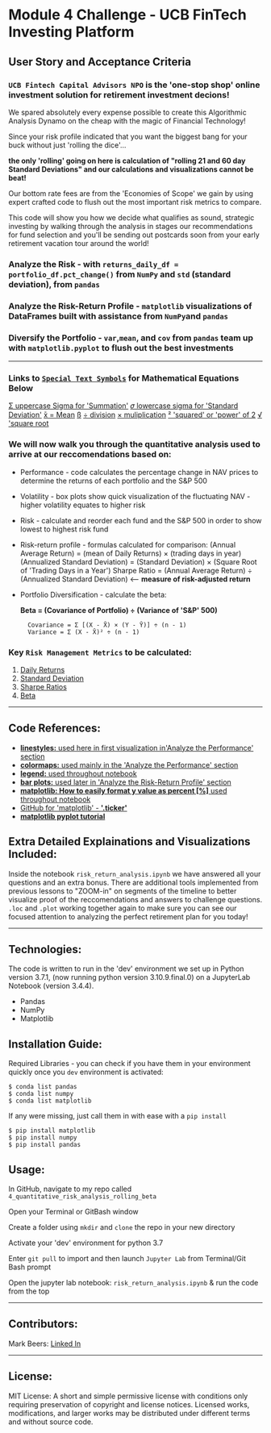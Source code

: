 
# Module 4 Challenge - UCB FinTech Investing Platform

## User Story and Acceptance Criteria

### `UCB Fintech Capital Advisors NPO` is the 'one-stop shop' online investment solution for retirement investment decions! 

We spared absolutely every expense possible to create this Algorithmic Analysis Dynamo on the cheap with the magic of Financial Technology! 

Since your risk profile indicated that you want the biggest bang for your buck without just 'rolling the dice'...

**the only 'rolling' going on here is calculation of "rolling 21 and 60 day Standard Deviations" and our calculations and visualizations cannot be beat!**

Our bottom rate fees are from the 'Economies of Scope' we gain by using expert crafted code to flush out the most important risk metrics to compare.  

This code will show you how we decide what qualifies as sound, strategic investing by walking through the analysis in stages  our recommendations for fund selection and you'll be sending out postcards soon from your early retirement vacation tour around the world! 

   ### Analyze the Risk - with `returns_daily_df = portfolio_df.pct_change()` from `NumPy` and `std` (standard deviation), from `pandas`
   ### Analyze the Risk-Return Profile - `matplotlib` visualizations of DataFrames built with assistance from `NumPy`and `pandas`
   ### Diversify the Portfolio - `var`,`mean`, and `cov` from `pandas` team up with `matplotlib.pyplot` to flush out the best investments

---
 
### Links to [`Special Text Symbols`](https://symbolsdb.com/text-symbols) for Mathematical Equations Below

   [Σ uppercase Sigma for 'Summation'](https://usefulshortcuts.com/alt-codes/greek-alt-codes.php) 
   [𝜎 lowercase sigma for 'Standard Deviation'](https://symbolsdb.com/standard-deviation-symbol)
   [̄x = Mean](https://symbolsdb.com/mean-symbol)
   [ß](https://www.freecodecamp.org/news/alt-codes-special-characters-keyboard-symbols-windows-list/)
   [÷ division](https://www.alt-codes.net///)
   [× muliplication](https://usefulshortcuts.com/alt-codes/maths-alt-codes.php)
   [² 'squared' or 'power' of 2](https://theasciicode.com.ar/ascii-table-characters.pdf)
   [√ 'square root](https://superuser.com/questions/345543/what-is-the-ascii-altnumber-for-the-square-root-symbol-%E2%88%9A-in-windows)
        



### We will now walk you through the quantitative analysis used to arrive at our reccomendations based on: 

+ Performance - code calculates the percentage change in NAV prices to determine the returns of each portfolio and the S&P 500

+ Volatility - box plots show quick visualization of the fluctuating NAV - higher volatility equates to higher risk

+ Risk - calculate and reorder each fund and the S&P 500 in order to show lowest to highest risk fund

+ Risk-return profile - formulas calculated for comparison: 
        (Annual Average Return) = (mean of Daily Returns) × (trading days in year)
        (Annualized Standard Deviation) = (Standard Deviation) × (Square Root of 'Trading Days in a Year')
        Sharpe Ratio = (Annual Average Return) ÷ (Annualized Standard Deviation) <-- **measure of risk-adjusted return**

+ Portfolio Diversification - calculate the beta:  

    **Beta = (Covariance of Portfolio) ÷ (Variance of 'S&P' 500)**

        Covariance = Σ [(X - X̄) × (Y - Ȳ)] ÷ (n - 1)
        Variance = Σ (X - X̄)² ÷ (n - 1)
       
### Key `Risk Management Metrics` to be calculated: 

1) [Daily Returns](https://towardsdatascience.com/calculate-and-plot-s-p-500-daily-returns-2ce359e014d6)
2) [Standard Deviation](https://www.investopedia.com/terms/s/standarddeviation.asp)
3) [Sharpe Ratios](https://en.wikipedia.org/wiki/Sharpe_ratio)
4) [Beta](https://en.wikipedia.org/wiki/Beta_(finance))

---

## Code References: 

+ [**linestyles:**   used here in first visualization in'Analyze the Performance' section](https://matplotlib.org/stable/gallery/lines_bars_and_markers/linestyles.html) 
+ [**colormaps:**   used mainly in the 'Analyze the Performance' section](https://matplotlib.org/stable/gallery/color/colormap_reference.html)
+ [**legend:**   used throughout notebook](https://matplotlib.org/stable/api/_as_gen/matplotlib.axes.Axes.legend.html)
+ [**bar plots:**   used later in 'Analyze the Risk-Return Profile' section](https://matplotlib.org/stable/api/_as_gen/matplotlib.pyplot.figure.html)
+ [**matplotlib: How to easily format y value as percent [%]**   used throughout notebook](https://techoverflow.net/2022/01/30/matplotlib-how-to-easily-format-y-value-as-percent/)
+ [GitHub for 'matplotlib' - **'.ticker'**](https://github.com/matplotlib/matplotlib/blob/v3.7.1/lib/matplotlib/ticker.py#L1476-L1583)
+ [**matplotlib pyplot tutorial**](https://matplotlib.org/stable/tutorials/introductory/pyplot.html)


## Extra Detailed Explainations and Visualizations Included:

Inside the notebook `risk_return_analysis.ipynb` we have answered all your questions and an extra bonus.  There are additional tools implemented from previous lessons to "ZOOM-in" on segments of the timeline to better visualize proof of the reccomendations and answers to challenge questions.  
`.loc` and `.plot` working together again to make sure you can see our focused attention to analyzing the perfect retirement plan for you today! 

---
## Technologies:

The code is written to run in the 'dev' environment we set up in Python version 3.7.1, (now running python version 3.10.9.final.0) on a JupyterLab Notebook (version 3.4.4).

+ Pandas
+ NumPy
+ Matplotlib


## Installation Guide:

Required Libraries - you can check if you have them in your environment quickly once you `dev` environment is activated:

    $ conda list pandas
    $ conda list numpy
    $ conda list matplotlib
    
If any were missing, just call them in with ease with a `pip install`

    $ pip install matplotlib
    $ pip install numpy
    $ pip install pandas
    
## Usage: 

In GitHub, navigate to my repo called `4_quantitative_risk_analysis_rolling_beta`

Open your Terminal or GitBash window

Create a folder using `mkdir` and `clone` the repo in your new directory

Activate your 'dev' environment for python 3.7

Enter `git pull` to import and then launch `Jupyter Lab` from Terminal/Git Bash prompt

Open the jupyter lab notebook: `risk_return_analysis.ipynb` & run the code from the top

---

## Contributors:

Mark Beers: 
[Linked In](https://www.linkedin.com/in/markwbeers/)

---

## License:

MIT License: A short and simple permissive license with conditions only requiring preservation of copyright and license notices. Licensed works, modifications, and larger works may be distributed under different terms and without source code.